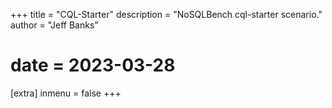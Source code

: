 +++
title = "CQL-Starter"
description = "NoSQLBench cql-starter scenario."
author = "Jeff Banks"
# date = 2023-03-28

[extra]
inmenu = false
+++

